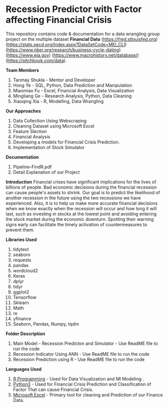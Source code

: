 # Recession Predictor with Factor affecting Financial Crisis

This repository contains code & documentation for a data wrangling group project on the multiple dataset **Financial Data** (https://fred.stlouisfed.org) (https://stats.oecd.org/Index.aspx?DataSetCode=MEI_CLI) (https://www.nber.org/research/business-cycle-dating) (https://www.eia.gov) (https://www.macrohistory.net/database/) (https://pitchbook.com/data).

**Team Members**
1. Tanmay Shukla - Mentor and Developer 
2. Hong Ye - SQL, Python, Data Prediction and Manipulation 
3. Miaomiao Fu - Excel, Financial Analysis, Data Visualization 
4. Mingliang Ge - Research Analysis, Python, Data Cleaning 
5. Xiaoqing Xia - R, Modelling, Data Wrangling 

**Our Approaches**

1. Data Collection Using Webscraping
2. Cleaning Dataset using Microsoft Excel
3. Feature Slection 
4. Financial Analysis
5. Developing a models for Financial Crisis Prediction.
6. Implementation of Stock Simulator 

**Documentation**
1. Pipeline-FindR.pdf 
2. Detail Explanation of our Project 

**Introduction**
Financial crises have significant implications for the lives of billions of people. Bad economic decisions during the financial recession can cause people's assets to shrink. Our goal is to predict the likelihood of another recession in the future using the two recessions we have experienced. Also, it is to help us make more accurate financial decisions when we know exactly when the recession will occur and how long it will last, such as investing in stocks at the lowest point and avoiding entering the stock market during the economic downturn. Spotting their warning signs early can facilitate the timely activation of countermeasures to prevent them. 

**Libraries Used**

1. tidytext
2. seaborn
3. requests
4. pandas
5. wordcloud2
6. Keras
7. dplyr
8. tidyr
9. ggplot2
10. Tensorflow
11. Sklearn
12. Math
13. re
14. yfinance 
15. Seaborn, Pandas, Numpy, tqdm

**Folder Description**
1. Main Model - Recession Predicton and Simulator -  Use ReadME file to run the code 
2. Recession Indicator Using ANN - Use ReadME file to run the code 
3. Recession Prediction using R -  Use ReadME file to run the code 


**Languages Used**

1. [R Programming](https://www.r-project.org/about.html) - Used for Data Visualization and Ml Modeling .
2. [Python3](https://www.python.org/download/releases/3.0/) - Used for Financial Crisis Prediction and Classification of Factor That can cause Financial Crisis.
3. [Microsoft Excel](https://www.microsoft.com/en-us/microsoft-365/excel) - Primary tool for cleaning and Prediction of our Finance Data.

